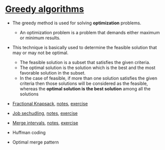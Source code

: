 # [Greedy algorithms](lectures/notes/1.IntroductionToGreedyAlgorithms.pdf)
- The greedy method is used for solving **optimization** problems. 
  - An optimization problem is a problem that demands either maximum or minimum results.
- This technique is basically used to determine the feasible solution that may or may not be optimal. 
  - The feasible solution is a subset that satisfies the given criteria. 
  - The optimal solution is the solution which is the best and the most favorable solution in the subset. 
  - In the case of feasible, if more than one solution satisfies the given criteria then those solutions will be considered as the feasible, whereas the **optimal solution is the best solution** among all the solutions

- [Fractional Knapsack](lectures/1.FractionalKnapsack.pdf), [notes](lectures/notes/2.FractionalKnapsack.pdf), [exercise](exercises/fractionalKnapsack.java)
- [Job sechudling](lectures/2.JobScheduling.pdf), [notes](lectures/notes/3.JobScheduling.pdf), [exercise](exercises/jobScheduling.java)
- [Merge intervals](lectures/3.MergeIntervals.pdf), [notes](lectures/notes/4.MergeIntervals.pdf), [exercise](exercises/MergeIntervals.java)
- Huffman coding
- Optimal merge pattern